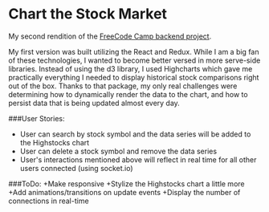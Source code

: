 # Chart the Stock Market

My second rendition of the [FreeCode Camp backend project]("https://www.freecodecamp.com/challenges/chart-the-stock-market"). 

My first version was built utilizing the React and Redux. While I am a big fan of these technologies, I wanted to become better versed in more serve-side libraries. Instead of using the d3 library, I used Highcharts which gave me practically everything I needed to display historical stock comparisons right out of the box. Thanks to that package, my only real challenges were determining how to dynamically render the data to the chart, and how to persist data that is being updated almost every day. 


###User Stories:
+ User can search by stock symbol and the data series will be added to the Highstocks chart
+ User can delete a stock symbol and remove the data series
+ User's interactions mentioned above will reflect in real time for all other users connected (using socket.io)

###ToDo:
+Make responsive
+Stylize the Highstocks chart a little more
+Add animations/transitions on update events
+Display the number of connections in real-time
